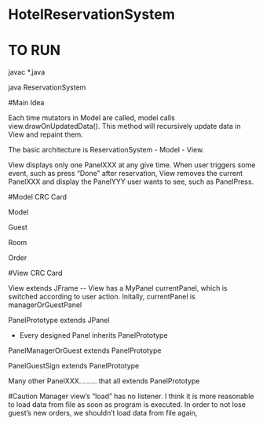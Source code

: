 # HotelReservationSystem

# TO RUN
javac *.java

java ReservationSystem

#Main Idea

Each time mutators in Model are called, model calls view.drawOnUpdatedData(). This method will recursively update data in View and repaint them.

The basic architecture is ReservationSystem - Model - View.

View displays only one PanelXXX at any give time. When user triggers some event, such as press “Done” after reservation, View removes the current PanelXXX and display the PanelYYY user wants to see, such as PanelPress.


#Model CRC Card

Model


Guest


Room


Order




#View CRC Card

View extends JFrame -- View has a MyPanel currentPanel, which is switched according to user action. Initally, currentPanel is managerOrGuestPanel


PanelPrototype extends JPanel
- Every designed Panel inherits PanelPrototype


PanelManagerOrGuest extends PanelPrototype


PanelGuestSign extends PanelPrototype


Many other PanelXXX……… that all extends PanelPrototype


#Caution
Manager view’s “load” has no listener. I think it is more reasonable to load data from file as soon as program is executed. In order to not lose guest’s new orders, we shouldn’t load data from file again,
